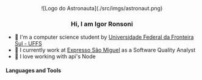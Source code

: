 <div align="center">![Logo do Astronauta](./src/imgs/astronaut.png)</div>
<h3 align="center">Hi, I am Igor Ronsoni</h3>

- 🤖 I'm a computer science student by [Universidade Federal da Fronteira Sul - UFFS](https://www.uffs.edu.br/)
- 🔭 I currently work at [Expresso São Miguel](https://www.expressosaomiguel.com.br/) as a Software Quality Analyst
- 🚀 I love working with api's Node

#### Languages and Tools
